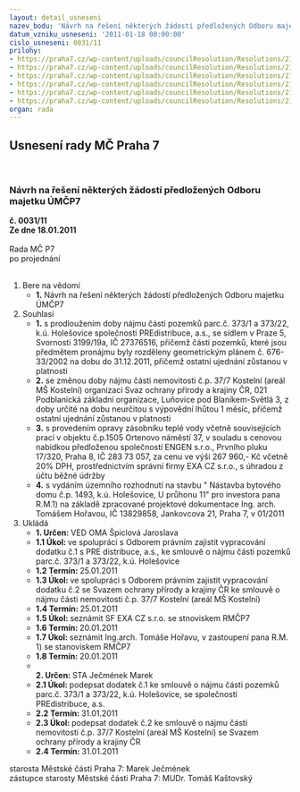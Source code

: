 ```yaml
---
layout: detail_usneseni
nazev_bodu: 'Návrh na řešení některých žádostí předložených Odboru majetku ÚMČP7 '
datum_vzniku_usneseni: '2011-01-18 00:00:00'
cislo_usneseni: 0031/11
prilohy:
- https://praha7.cz/wp-content/uploads/councilResolution/Resolutions/21994/4-11-skmbt_60011011215141.tif
- https://praha7.cz/wp-content/uploads/councilResolution/Resolutions/21994/4-11-skmbt_60011011215150.tif
- https://praha7.cz/wp-content/uploads/councilResolution/Resolutions/21994/4-11-skmbt_60011011217010.tif
- https://praha7.cz/wp-content/uploads/councilResolution/Resolutions/21994/4-11-smlouva_+_dodatek_%c4%8d.1.tif
- https://praha7.cz/wp-content/uploads/councilResolution/Resolutions/21994/4-11-skmbt_60011011217001.tif
- https://praha7.cz/wp-content/uploads/councilResolution/Resolutions/21994/4-11-skmbt_60011011217000.tif
organ: rada
---
```

<div id="ucUsn_pList" class="usn">
	<span><h2>Usnesení rady MČ Praha 7 </h2>
<br></span><div class="standBody">
<span><h3>Návrh na řešení některých žádostí předložených Odboru majetku ÚMČP7 </h3></span><div class="center">
		<strong>č. 0031/11</strong><br>
	</div>
<div class="center">
		<strong>Ze dne 18.01.2011</strong><br><br>
	</div>Rada MČ P7<br> po projednání<br><br><ol>
<li>Bere na vědomí<ul><li>
<strong>1.</strong> Návrh na řešení některých žádostí předložených Odboru majetku ÚMČP7 </li></ul>
</li>
<li>Souhlasí<ul>
<li>
<strong>1.</strong> s prodloužením doby nájmu části pozemků  parc.č. 373/1 a 373/22, k.ú. Holešovice  společnosti PREdistribuce, a.s., se sídlem v Praze 5, Svornosti 3199/19a, IČ 27376516, přičemž části pozemků, které jsou předmětem pronájmu byly rozděleny geometrickým plánem č. 676-33/2002 na dobu do 31.12.2011, přičemž ostatní ujednání zůstanou v platnosti</li>
<li>
<strong>2.</strong> se změnou doby nájmu  části nemovitosti č.p. 37/7 Kostelní (areál MŠ Kostelní) organizaci Svaz ochrany přírody a krajiny ČR, 021 Podblanická základní organizace, Luňovice pod Blaníkem-Světlá 3,  z doby určité na dobu neurčitou s výpovědní lhůtou 1 měsíc, přičemž ostatní ujednání zůstanou v platnosti</li>
<li>
<strong>3.</strong> s provedením opravy zásobníku teplé vody včetně souvisejících prací v objektu č.p.1505 Ortenovo náměstí 37,  v souladu s cenovou nabídkou předloženou společností ENGEN s.r.o., Prvního pluku 17/320, Praha 8, IČ 283 73 057, za cenu ve výši 267 960,- Kč včetně 20% DPH, prostřednictvím správní firmy EXA CZ s.r.o., s úhradou z účtu běžné údržby</li>
<li>
<strong>4.</strong> s vydáním územního rozhodnutí na stavbu " Nástavba bytového domu č.p. 1493, k.ú. Holešovice, U průhonu 11" pro investora pana R.M.1) na základě zpracované projektové dokumentace Ing. arch. Tomášem Hořavou, IČ 13829858, Jankovcova 21, Praha 7, v 01/2011</li>
</ul>
</li>
<li>Ukládá<ul>
<li>
<strong>1. Určen: </strong>VED OMA Špiclová Jaroslava</li>
<li>
<strong>1.1 Úkol: </strong>ve spolupráci s Odborem právním zajistit vypracování dodatku č.1 s PRE distribuce, a.s., ke smlouvě o nájmu části pozemků parc.č. 373/1 a 373/22, k.ú. Holešovice</li>
<li>
<strong>1.2 Termín: </strong>25.01.2011</li>
<li>
<strong>1.3 Úkol: </strong>ve spolupráci s Odborem právním zajistit vypracování dodatku  č.2 se Svazem ochrany přírody a krajiny ČR ke smlouvě o nájmu části nemovitosti č.p. 37/7 Kostelní (areál MŠ Kostelní) </li>
<li>
<strong>1.4 Termín: </strong>25.01.2011</li>
<li>
<strong>1.5 Úkol: </strong>seznámit SF EXA CZ s.r.o. se stnoviskem RMČP7</li>
<li>
<strong>1.6 Termín: </strong>20.01.2011</li>
<li>
<strong>1.7 Úkol: </strong>seznámit Ing.arch. Tomáše Hořavu, v zastoupení pana R.M. 1) se stanoviskem RMČP7</li>
<li>
<strong>1.8 Termín: </strong>20.01.2011</li>
<li>
<strong><br>2. Určen: </strong>STA Ječmének Marek</li>
<li>
<strong>2.1 Úkol: </strong>podepsat dodatek č.1 ke smlouvě o nájmu části pozemků parc.č. 373/1 a 373/22, k.ú. Holešovice, se společností PREdistribuce, a.s.</li>
<li>
<strong>2.2 Termín: </strong>31.01.2011</li>
<li>
<strong>2.3 Úkol: </strong>podepsat dodatek č.2  ke smlouvě o nájmu části nemovitosti č.p. 37/7 Kostelní (areál MŠ Kostelní)  se Svazem ochrany přírody a krajiny ČR</li>
<li>
<strong>2.4 Termín: </strong>31.01.2011</li>
</ul>
</li>
</ol>starosta Městské části Praha 7: Marek Ječmének<br>zástupce starosty Městské části Praha 7: MUDr. Tomáš Kaštovský 
</div>
</div>